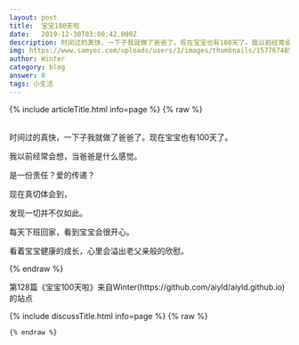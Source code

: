 ```yaml
---
layout: post
title:  宝宝100天啦
date:   2019-12-30T03:00:42.000Z
description: 时间过的真快，一下子我就做了爸爸了。现在宝宝也有100天了。我以前经常会想，当爸爸是什么感觉。是一份责任？爱的传递？现在真切体会到，发现一切并...
img: https://www.samyoc.com/uploads/users/1/images/thumbnails/1577674858463.jpg
author: Winter
category: blog
answer: 0
tags: 小生活
---
```

<div class="article-root">
  <div class="article">
    {% include articleTitle.html info=page %}
    {% raw %}
    <div class="article-content"><p><br>时间过的真快，一下子我就做了爸爸了。现在宝宝也有100天了。</p><p>我以前经常会想，当爸爸是什么感觉。</p><p>是一份责任？爱的传递？</p><p>现在真切体会到，</p><p>发现一切并不仅如此。</p><p>每天下班回家，看到宝宝会很开心。</p><p>看着宝宝健康的成长，心里会溢出老父亲般的欣慰。</p></div>
    {% endraw %}
  </div>
  <p class="winter_mark">第128篇《宝宝100天啦》来自Winter(https://github.com/aiyld/aiyld.github.io)的站点</p>
  <div class="discuss-wrapper">
    {% include discussTitle.html info=page %}
    {% raw %}
    
    {% endraw %}
  </div>
<div>
